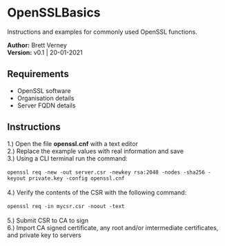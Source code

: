 # OpenSSLBasics
Instructions and examples for commonly used OpenSSL functions.

**Author:** Brett Verney</br>
**Version:** v0.1 | 20-01-2021

## Requirements

- OpenSSL software
- Organisation details
- Server FQDN details

## Instructions

1.) Open the file **openssl.cnf** with a text editor</br>
2.) Replace the example values with real information and save</br>
3.) Using a CLI terminal run the command:</br></br>
```openssl req -new -out server.csr -newkey rsa:2048 -nodes -sha256 -keyout private.key -config openssl.cnf```</br></br>
4.) Verify the contents of the CSR with the following command:</br></br>
```openssl req -in mycsr.csr -noout -text```</br></br>
5.) Submit CSR to CA to sign</br>
6.) Import CA signed certificate, any root and/or imtermediate certificates, and private key to servers</br>

